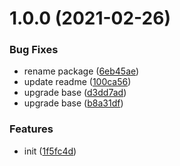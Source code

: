 # 1.0.0 (2021-02-26)


### Bug Fixes

* rename package ([6eb45ae](https://github.com/dword-design/docker-multirun/commit/6eb45ae1e4377dde1c74fec05cd1f80fd1d70d7f))
* update readme ([100ca56](https://github.com/dword-design/docker-multirun/commit/100ca569105e06a92ae3243ba21980b959dd5113))
* upgrade base ([d3dd7ad](https://github.com/dword-design/docker-multirun/commit/d3dd7ad3718bbc63feb8567003b81ddcc8864cf2))
* upgrade base ([b8a31df](https://github.com/dword-design/docker-multirun/commit/b8a31dfb59e9ea4fb8c22f99c7d2603800340dda))


### Features

* init ([1f5fc4d](https://github.com/dword-design/docker-multirun/commit/1f5fc4de01b5a22dd9bb39b6339a8da2079f441d))
